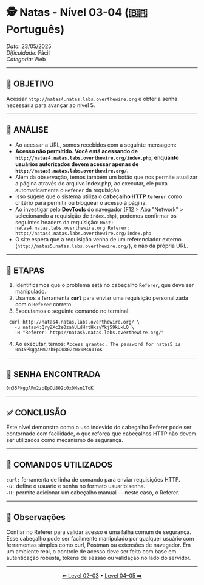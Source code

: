# 🕵️ Natas - Nível 03-04 (🇧🇷 Português)  
*Data:* 23/05/2025  
*Dificuldade:* Fácil  
*Categoria:* Web

---

## 🎯 OBJETIVO

Acessar `http://natas4.natas.labs.overthewire.org` e obter a senha necessária para avançar ao nível 5.

---

## 🔎 ANÁLISE

- Ao acessar a URL, somos recebidos com a seguinte mensagem:
- **Acesso não permitido. Você está acessando de `http://natas4.natas.labs.overthewire.org/index.php`, enquanto usuários autorizados devem acessar apenas de `http://natas5.natas.labs.overthewire.org/`.**
- Além da observação, temos também um botão que nos permite atualizar a página através do arquivo ìndex.php, ao executar, ele puxa automaticamente o `Referer` da requisição
- Isso sugere que o sistema utiliza o **cabeçalho HTTP `Referer`** como critério para permitir ou bloquear o acesso à página.
- Ao investigar pelo **DevTools** do navegador (F12 > Aba "Network" > selecionando a requisição de `index.php`), podemos confirmar os seguintes headers da requisição:
`Host: natas4.natas.labs.overthewire.org
Referer: http://natas4.natas.labs.overthewire.org/index.php`
- O site espera que a requisição venha de um referenciador externo (`http://natas5.natas.labs.overthewire.org/`), e não da própria URL.

---

## 🧱 ETAPAS

1. Identificamos que o problema está no cabeçalho `Referer`, que deve ser manipulado.
2. Usamos a ferramenta **`curl`** para enviar uma requisição personalizada com o `Referer` correto.
3. Executamos o seguinte comando no terminal:
```
 curl http://natas4.natas.labs.overthewire.org/ \
   -u natas4:QryZXc2e0zahULdHrtHxzyYkj59kUxLQ \
   -H "Referer: http://natas5.natas.labs.overthewire.org/"
```

4. Ao executar, temos: `Access granted. The password for natas5 is 0n35PkggAPm2zbEpOU802c0x0Msn1ToK`

---

## 🔑 SENHA ENCONTRADA

```
0n35PkggAPm2zbEpOU802c0x0Msn1ToK
```

---

## ✅ CONCLUSÃO

Este nível demonstra como o uso indevido do cabeçalho Referer pode ser contornado com facilidade, o que reforça que cabeçalhos HTTP não devem ser utilizados como mecanismo de segurança.

---

## 🧪 COMANDOS UTILIZADOS

`curl:` ferramenta de linha de comando para enviar requisições HTTP.  
`-u:` define o usuário e senha no formato usuario:senha.  
`-H:` permite adicionar um cabeçalho manual — neste caso, o Referer.  

---

## 🧠 Observações

Confiar no Referer para validar acesso é uma falha comum de segurança. Esse cabeçalho pode ser facilmente manipulado por qualquer usuário com ferramentas simples como curl, Postman ou extensões de navegador.
Em um ambiente real, o controle de acesso deve ser feito com base em autenticação robusta, tokens de sessão ou validação no lado do servidor.

---


<p align="center">
  <a href="../Natas02-03/Readme-BR.md">⬅️ Level 02–03</a> • 
  <a href="../Natas04-05/Readme-BR.md">Level 04–05 ➡️</a>
</p>




